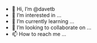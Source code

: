 - 👋 Hi, I’m @davetb
- 👀 I’m interested in ...
- 🌱 I’m currently learning ...
- 💞️ I’m looking to collaborate on ...
- 📫 How to reach me ...

<!---
davetb/davetb is a ✨ special ✨ repository because its `README.md` (this file) appears on your GitHub profile.
You can click the Preview link to take a look at your changes.
--->
